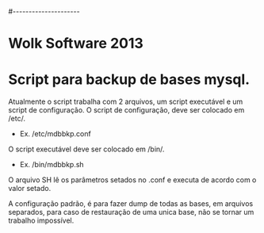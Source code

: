 #---------------------
# Wolk Software 2013

# Script para backup de bases mysql.

Atualmente o script trabalha com 2 arquivos, um script executável e um script de configuração.
O script de configuração, deve ser colocado em /etc/.
* Ex. /etc/mdbbkp.conf

O script executável deve ser colocado em /bin/.
* Ex. /bin/mdbbkp.sh

O arquivo SH lê os parâmetros setados no .conf e executa de acordo com o valor setado.

A configuração padrão, é para fazer dump de todas as bases, em arquivos separados, para caso de restauração de uma unica base, não se tornar um trabalho impossível.
